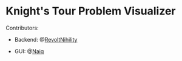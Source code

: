 # Knight's Tour Problem Visualizer

Contributors:

- Backend: @[RevoltNihility](https://github.com/RevoltNihility)

- GUI: @[Naiq](https://github.com/Naiq-zyx)
